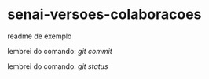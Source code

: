 # senai-versoes-colaboracoes

readme de exemplo


lembrei do comando: *git commit* 

lembrei do comando: *git status*

